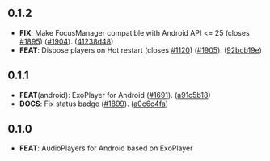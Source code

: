 ## 0.1.2

 - **FIX**: Make FocusManager compatible with Android API <= 25 (closes [#1895](https://github.com/bluefireteam/audioplayers/issues/1895)) ([#1904](https://github.com/bluefireteam/audioplayers/issues/1904)). ([41238d48](https://github.com/bluefireteam/audioplayers/commit/41238d4837fb5c59b8aaf2e7e8087268a160ebe7))
 - **FEAT**: Dispose players on Hot restart (closes [#1120](https://github.com/bluefireteam/audioplayers/issues/1120)) ([#1905](https://github.com/bluefireteam/audioplayers/issues/1905)). ([92bcb19e](https://github.com/bluefireteam/audioplayers/commit/92bcb19e10c462cb749e1209c5e066efc5581728))

## 0.1.1

 - **FEAT**(android): ExoPlayer for Android ([#1691](https://github.com/bluefireteam/audioplayers/issues/1691)). ([a91c5b18](https://github.com/bluefireteam/audioplayers/commit/a91c5b185054986a2390d41593b5ee502ef96bdd))
 - **DOCS**: Fix status badge ([#1899](https://github.com/bluefireteam/audioplayers/issues/1899)). ([a0c6c4fa](https://github.com/bluefireteam/audioplayers/commit/a0c6c4fabff19e943dced1070c1be3541668dce9))

## 0.1.0

- **FEAT**: AudioPlayers for Android based on ExoPlayer
